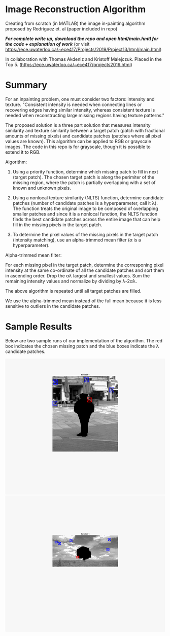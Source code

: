 # Image Reconstruction Algorithm

Creating from scratch (in MATLAB) the image in-painting algorithm proposed by Rodriguez et. al (paper included in repo)

**_For complete write up, download the repo and open html/main.hmtl for the code + explanation of work_** (or visit https://ece.uwaterloo.ca/~ece417/Projects/2019/Project13/html/main.html)

In collaboration with Thomas Akdeniz and Kristoff Malejczuk. Placed in the Top 5. (https://ece.uwaterloo.ca/~ece417/projects2019.html)

# Summary

For an inpainting problem, one must consider two factors: intensity and texture. "Consistent
intensity is needed when connecting lines or recovering edges having similar intensity, whereas consistent texture is needed when reconstructing large missing regions having texture patterns." 

The proposed solution is a three part solution that measures intensity similarity and texture similarity between a target patch (patch with fractional amounts of missing pixels) and candidate patches (patches where all pixel values are known). This algorithm can be applied to RGB or grayscale images. The code in this repo is for grayscale, though it is possible to extend it to RGB.

Algorithm:

1) Using a priority function, determine which missing patch to fill in next (target patch). The chosen target patch is along the perimiter of the missing region, where the patch is partially overlapping with a set of known and unknown pixels.

2) Using a nonlocal texture similarity (NLTS) function, determine candidate patches (number of candidate patches is a hyperparameter, call it λ). The function treats the original image to be composed of overlapping smaller patches and since it is a nonlocal function, the NLTS function finds the best candidate patches across the entire image that can help fill in the missing pixels in the target patch. 

3) To determine the pixel values of the missing pixels in the target patch (intensity matching), use an alpha-trimmed mean filter (α is a hyperparameter). 

Alpha-trimmed mean filter:

For each missing pixel in the target patch, determine the corresponing pixel intensity at the same co-ordinate of all the candidate patches and sort them in ascending order. Drop the αλ largest and smallest values. Sum the remaining intensity values and normalize by dividing by λ-2αλ. 

The above algorithm is repeated until all target patches are filled. 

We use the alpha-trimmed mean instead of the full mean because it is less sensitive to outliers in the candidate patches.

# Sample Results 
Below are two sample runs of our implementation of the algorithm. The red box indicates the chosen missing patch and the blue boxes indicate the λ candidate patches.

![Missing_Person](html/iterations_2.gif)
![Missing_Tree](html/iterations_2_tree.gif)





